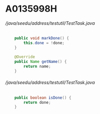 # A0135998H
###### /java/seedu/address/testutil/TestTask.java
``` java
    public void markDone() {
        this.done = !done;
    }

    @Override
    public Name getName() {
        return name;
    }

```
###### /java/seedu/address/testutil/TestTask.java
``` java
    public boolean isDone() {
        return done;
    }

```
